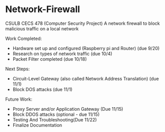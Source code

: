 # Network-Firewall
CSULB CECS 478 (Computer Security Project) A network firewall to block malicious traffic on a local network

Work Completed:
 - Hardware set up and configured (Raspberry pi and Router) (due 9/20)
 - Research on types of network traffic (due 10/4)
 - Packet Filter completed (due 10/18)
 
 Next Steps:
 - Circuit-Level Gateway (also called Network Address Translation) (due 11/1)
 - Block DOS attacks (due 11/1)
 
 Future Work:
 - Proxy Server and/or Application Gateway (Due 11/15)
 - Block DDOS attacks (optional - due 11/15)
 - Testing And Troubleshooting(Due 11/22)
 - Finalize Documentation
